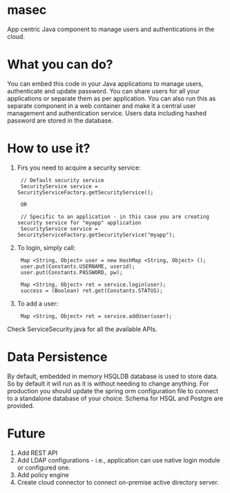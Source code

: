 # masec
App centric Java component to manage users and authentications in the cloud. 

# What you can do?
You can embed this code in your Java applications to manage users, authenticate and update password. You can share users for all your applications or separate them as per application. You can also run this as separate component in a web container and make it a central user management and authentication service. Users data including hashed password are stored in the database.

# How to use it?

1. Firs you need to acquire a security service:

		// Default security service
		SecurityService service = SecurityServiceFactory.getSecurityService();
        
		OR
		
		// Specific to an application - in this case you are creating security service for "myapp" application
		SecurityService service = SecurityServiceFactory.getSecurityService("myapp"); 

2. To login, simply call:

		Map <String, Object> user = new HashMap <String, Object> ();
        user.put(Constants.USERNAME, userid);
        user.put(Constants.PASSWORD, pw);
        
        Map <String, Object> ret = service.login(user);
        success = (Boolean) ret.get(Constants.STATUS);
		
3. To add a user:

		Map <String, Object> ret = service.addUser(user);
		
Check ServiceSecurity.java for all the available APIs.

# Data Persistence	
By default, embedded in memory HSQLDB database is used to store data. So by default it will run as it is without needing to change anything. For production you should update the spring orm configuration file to connect to a standalone database of your choice. Schema for HSQL and Postgre are provided. 

# Future
1. Add REST API
2. Add LDAP configurations - i.e., application can use native login module or configured one.
3. Add policy engine
4. Create cloud connector to connect on-premise active directory server.